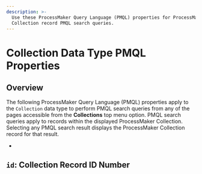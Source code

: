 ```yaml
---
description: >-
  Use these ProcessMaker Query Language (PMQL) properties for ProcessMaker
  Collection record PMQL search queries.
---
```


# Collection Data Type PMQL Properties

## Overview

The following ProcessMaker Query Language \(PMQL\) properties apply to the `Collection` data type to perform PMQL search queries from any of the pages accessible from the **Collections** top menu option. PMQL search queries apply to records within the displayed ProcessMaker Collection. Selecting any PMQL search result displays the ProcessMaker Collection record for that result.

* 
## `id`: Collection Record ID Number



